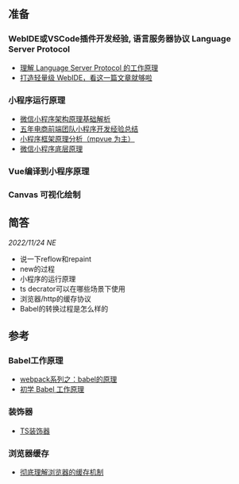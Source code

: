 ## 准备

### WebIDE或VSCode插件开发经验, 语言服务器协议 Language Server Protocol

- [理解 Language Server Protocol 的工作原理](https://juejin.cn/post/7051453384645148680)
- [打造轻量级 WebIDE，看这一篇文章就够啦](https://zhuanlan.zhihu.com/p/496562929)

### 小程序运行原理

- [微信小程序架构原理基础解析](https://juejin.cn/post/6976805521407868958)
- [五年电商前端团队小程序开发经验总结](https://juejin.cn/post/7100752247381819399)
- [小程序框架原理分析（mpvue 为主）](https://juejin.cn/post/6999657521250041864)
- [微信小程序底层原理](https://juejin.cn/post/6999654431729909767)

### Vue编译到小程序原理

### Canvas 可视化绘制

## 简答

_2022/11/24 NE_
- 说一下reflow和repaint
- new的过程
- 小程序的运行原理
- ts decrator可以在哪些场景下使用
- 浏览器/http的缓存协议
- Babel的转换过程是怎么样的

## 参考

### Babel工作原理

- [webpack系列之：babel的原理](https://juejin.cn/post/6844904190343381005)
- [初学 Babel 工作原理](https://zhuanlan.zhihu.com/p/85915575)

### 装饰器

- [TS装饰器](https://juejin.cn/post/7095717238149218317)

### 浏览器缓存

- [彻底理解浏览器的缓存机制](https://juejin.cn/post/6844903593275817998)